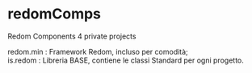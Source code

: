 # redomComps
Redom Components 4 private projects

redom.min : Framework Redom, incluso per comodità;<br/>
is.redom : Libreria BASE, contiene le classi Standard per ogni progetto.
 
